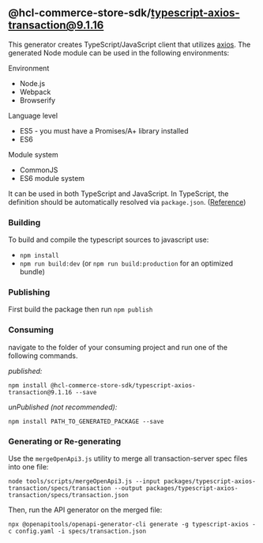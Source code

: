 ## @hcl-commerce-store-sdk/typescript-axios-transaction@9.1.16

This generator creates TypeScript/JavaScript client that utilizes [axios](https://github.com/axios/axios). The generated Node module can be used in the following environments:

Environment

- Node.js
- Webpack
- Browserify

Language level

- ES5 - you must have a Promises/A+ library installed
- ES6

Module system

- CommonJS
- ES6 module system

It can be used in both TypeScript and JavaScript. In TypeScript, the definition should be automatically resolved via `package.json`. ([Reference](http://www.typescriptlang.org/docs/handbook/typings-for-npm-packages.html))

### Building

To build and compile the typescript sources to javascript use:

- `npm install`
- `npm run build:dev` (or `npm run build:production` for an optimized bundle)

### Publishing

First build the package then run `npm publish`

### Consuming

navigate to the folder of your consuming project and run one of the following commands.

_published:_

```
npm install @hcl-commerce-store-sdk/typescript-axios-transaction@9.1.16 --save
```

_unPublished (not recommended):_

```
npm install PATH_TO_GENERATED_PACKAGE --save
```

### Generating or Re-generating

Use the `mergeOpenApi3.js` utility to merge all transaction-server spec files into one file:

```
node tools/scripts/mergeOpenApi3.js --input packages/typescript-axios-transaction/specs/transaction --output packages/typescript-axios-transaction/specs/transaction.json
```

Then, run the API generator on the merged file:

```
npx @openapitools/openapi-generator-cli generate -g typescript-axios -c config.yaml -i specs/transaction.json
```
